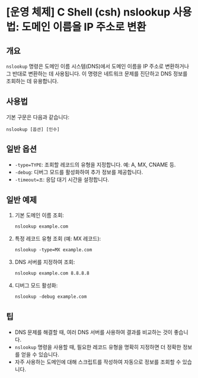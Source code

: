 # [운영 체제] C Shell (csh) nslookup 사용법: 도메인 이름을 IP 주소로 변환

## 개요
`nslookup` 명령은 도메인 이름 시스템(DNS)에서 도메인 이름을 IP 주소로 변환하거나 그 반대로 변환하는 데 사용됩니다. 이 명령은 네트워크 문제를 진단하고 DNS 정보를 조회하는 데 유용합니다.

## 사용법
기본 구문은 다음과 같습니다:
```
nslookup [옵션] [인수]
```

## 일반 옵션
- `-type=TYPE`: 조회할 레코드의 유형을 지정합니다. 예: A, MX, CNAME 등.
- `-debug`: 디버그 모드를 활성화하여 추가 정보를 제공합니다.
- `-timeout=초`: 응답 대기 시간을 설정합니다.

## 일반 예제
1. 기본 도메인 이름 조회:
   ```csh
   nslookup example.com
   ```

2. 특정 레코드 유형 조회 (예: MX 레코드):
   ```csh
   nslookup -type=MX example.com
   ```

3. DNS 서버를 지정하여 조회:
   ```csh
   nslookup example.com 8.8.8.8
   ```

4. 디버그 모드 활성화:
   ```csh
   nslookup -debug example.com
   ```

## 팁
- DNS 문제를 해결할 때, 여러 DNS 서버를 사용하여 결과를 비교하는 것이 좋습니다.
- `nslookup` 명령을 사용할 때, 필요한 레코드 유형을 명확히 지정하면 더 정확한 정보를 얻을 수 있습니다.
- 자주 사용하는 도메인에 대해 스크립트를 작성하여 자동으로 정보를 조회할 수 있습니다.